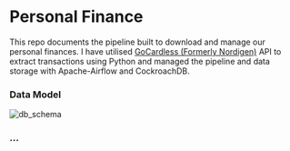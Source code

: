 
# Personal Finance
This repo documents the pipeline built to download and manage our personal finances. I have utilised [GoCardless (Formerly Nordigen)](https://gocardless.com/bank-account-data/) API to extract transactions using Python and managed the pipeline and data storage with Apache-Airflow and CockroachDB.

### Data Model
![db_schema](https://github.com/joemarron/personal-finance-pipeline/blob/main/misc/schema-diagram.png)

### ...
